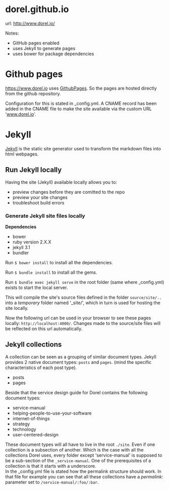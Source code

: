 # dorel.github.io

url: http://www.dorel.io/

Notes: 
- GitHub pages enabled
- uses Jekyll to generate pages
- uses bower for package dependencies

# Github pages

https://www.dorel.io uses [GithubPages](https://pages.github.com/). So the pages are hosted directly from the github repository.

Configuration for this is stated in _config.yml. A CNAME record has been added in the CNAME file to make the site available via the custom URL 'www.dorel.io'.

# Jekyll

[Jekyll](https://jekyllrb.com/) is the static site generator used to transform the markdown files into html webpages. 

## Run Jekyll locally

Having the site (Jekyll) available locally allows you to:
- preview changes before they are comitted to the repo
- preview your site changes
- troubleshoot build errors

### Generate Jekyll site files locally

**Dependencies**
- bower
- ruby version 2.X.X
- jekyll 3.1
- bundler

Run `$ bower install` to install all the dependencies.

Run `$ bundle install` to install all the gems.

Run `$ bundle exec jekyll serve` in the root folder (same where _config.yml) exists to start the local server.

This will compile the site's source files defined in the folder `source/site/..` into a *temporary* folder named '_site/', which in turn is used for hosting the site locally. 

Now the following url can be used in your browser to see these pages locally: `http://localhost:4000/`. Changes made to the source/site files will be reflected on this url automatically.

## Jekyll collections

A collection can be seen as a grouping of similar document types. Jekyll provides 2 native document types: `posts` and `pages`. (mind the specific characteristics of each post type).

- posts
- pages

Beside that the service design guide for Dorel contains the following document types: 

- service-manual
- helping-people-to-use-your-software
- internet-of-things
- strategy
- technology
- user-centered-design

These document types will all have to live in the root `./site`. Even if one collection is a subsection of another. Which is the case with all the collections Dorel uses, every folder except 'service-manual' is supposed to be a sub-section of the `_service-manual`. One of the prerequisites of a collection is that it starts with a underscore.  
In the \_config.yml file is stated how the permalink structure should work. In that file for example you can see that all these collections have a _permalink:_ parameter set to `/service-manual/:foo/:bar`. 



